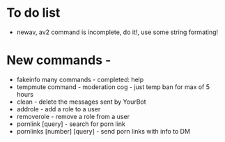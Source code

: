 # To do list
+ newav, av2 command is incomplete, do it!, use some string formating!

# New commands - 
+ fakeinfo many commands - completed: help
+ tempmute command - moderation cog - just temp ban for max of 5 hours
+ clean - delete the messages sent by YourBot
+ addrole -  add a role to a user
+ removerole - remove a role from a user
+ pornlink [query] - search for porn link
+ pornlinks [number] [query] - send porn links with info to DM




